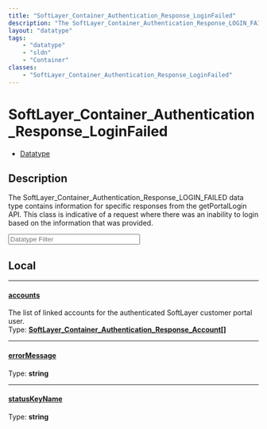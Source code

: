 ```yaml
---
title: "SoftLayer_Container_Authentication_Response_LoginFailed"
description: "The SoftLayer_Container_Authentication_Response_LOGIN_FAILED data type contains information for specific responses from... "
layout: "datatype"
tags:
    - "datatype"
    - "sldn"
    - "Container"
classes:
    - "SoftLayer_Container_Authentication_Response_LoginFailed"
---
```


# SoftLayer_Container_Authentication_Response_LoginFailed
<div id='service-datatype'>
    <ul id='sldn-reference-tabs'>
        <li id='datatype'> <a href='/reference/datatypes/SoftLayer_Container_Authentication_Response_LoginFailed' >Datatype</a></li>
    </ul>
</div>

## Description 


The SoftLayer_Container_Authentication_Response_LOGIN_FAILED data type contains information for specific responses from the getPortalLogin API. This class is indicative of a request where there was an inability to login based on the information that was provided. 





<!-- Filer BEGIN -->
<div class="view-filters">
        <div class="clearfix">
            <div class="search-input-box">
                <input placeholder="Datatype Filter" onkeyup="titleSearch(inputId='prop-input', divId='properties', elementClass='prop-row')" 
                    type="text" id="prop-input" value="" size="30" maxlength="128" class="form-text">
            </div>
        </div>
</div>
<!-- Filer END -->

<div id="properties" class="content">
<div id="localProperties" class="prop-content" >

## Local
<div class="prop-row">

-----
[accounts]: #accounts
#### [accounts]
The list of linked accounts for the authenticated SoftLayer customer portal user.  
<span class="type-label">Type: </span>**<a href='/reference/datatypes/SoftLayer_Container_Authentication_Response_Account'>SoftLayer_Container_Authentication_Response_Account[] </a>**  



</div>
<div class="prop-row">

-----
[errorMessage]: #errormessage
#### [errorMessage]
  
<span class="type-label">Type: </span>**string**  



</div>
<div class="prop-row">

-----
[statusKeyName]: #statuskeyname
#### [statusKeyName]
  
<span class="type-label">Type: </span>**string**  



</div>
</div>
<!-- LOCAL PROPERTY END -->

</div>


